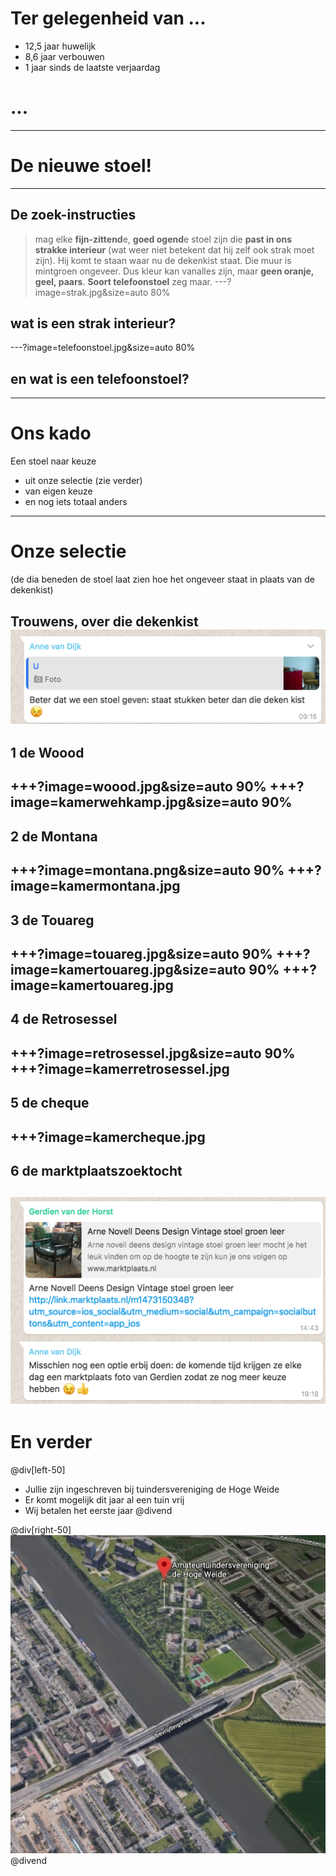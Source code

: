 # Ter gelegenheid van ...
- 12,5 jaar huwelijk  
- 8,6 jaar verbouwen  
- 1 jaar sinds de laatste verjaardag  
# ...  
---
# De nieuwe stoel!
---
## De zoek-instructies
>mag elke **fijn-zittend**e, **goed ogend**e stoel zijn die **past in ons strakke interieur** (wat weer niet betekent dat hij zelf ook strak moet zijn). Hij komt te staan waar nu de dekenkist staat. Die muur is mintgroen ongeveer. Dus kleur kan vanalles zijn, maar **geen oranje, geel, paars**. **Soort telefoonstoel** zeg maar.
---?image=strak.jpg&size=auto 80%
## wat is een strak interieur?
---?image=telefoonstoel.jpg&size=auto 80%
## en wat is een telefoonstoel?
---
# Ons kado
Een stoel naar keuze  
- uit onze selectie (zie verder)  
- van eigen keuze  
- en nog iets totaal anders  
---
# Onze selectie
(de dia beneden de stoel laat zien hoe het ongeveer staat in plaats van de dekenkist)  
  
Trouwens, over die dekenkist
![](annedekenkist.png)
---
##  1 de Woood
+++?image=woood.jpg&size=auto 90%
+++?image=kamerwehkamp.jpg&size=auto 90%
---
## 2 de Montana
+++?image=montana.png&size=auto 90%
+++?image=kamermontana.jpg
---
## 3 de Touareg
+++?image=touareg.jpg&size=auto 90%
+++?image=kamertouareg.jpg&size=auto 90%
+++?image=kamertouareg.jpg
---
## 4 de Retrosessel
+++?image=retrosessel.jpg&size=auto 90%
+++?image=kamerretrosessel.jpg
---
## 5 de cheque
+++?image=kamercheque.jpg
---
## 6 de marktplaatszoektocht
![](marktplaats.png)
---
# En verder
@div[left-50]
- Jullie zijn ingeschreven bij tuindersvereniging de Hoge Weide  
- Er komt mogelijk dit jaar al een tuin vrij  
- Wij betalen het eerste jaar
@divend

@div[right-50]
![](tuin.jpg)
@divend
